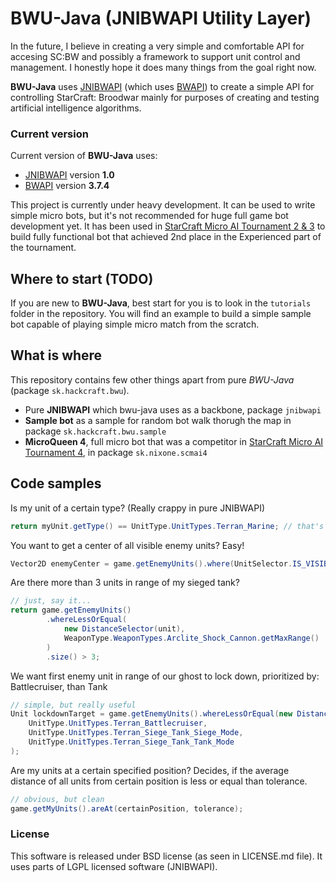 # BWU-Java (JNIBWAPI Utility Layer)

In the future, I believe in creating a very simple and comfortable API for accesing SC:BW
and possibly a framework to support unit control and management. I honestly hope it does many
things from the goal right now.

**BWU-Java** uses [JNIBWAPI](https://code.google.com/p/jnibwapi/) (which uses
[BWAPI](https://code.google.com/p/bwapi/)) to create a simple API for controlling 
StarCraft: Broodwar mainly for purposes of creating and testing artificial intelligence
algorithms.

### Current version

Current version of **BWU-Java** uses:

*	[JNIBWAPI](https://code.google.com/p/jnibwapi/) version **1.0**
*	[BWAPI](https://code.google.com/p/bwapi/) version **3.7.4**

This project is currently under heavy development. It can be used to write simple micro bots,
but it's not recommended for huge full game bot development yet. It has been used in
[StarCraft Micro AI Tournament 2 & 3](http://scmai.hackcraft.sk) to build fully functional bot
that achieved 2nd place in the Experienced part of the tournament.

## Where to start (TODO)

If you are new to **BWU-Java**, best start for you is to look in the ``tutorials`` folder in the repository. You will
find an example to build a simple sample bot capable of playing simple micro match from the scratch.

## What is where

This repository contains few other things apart from pure *BWU-Java* (package ``sk.hackcraft.bwu``).

*	Pure **JNIBWAPI** which bwu-java uses as a backbone, package ``jnibwapi``
*	**Sample bot** as a sample for random bot walk thorugh the map in package ``sk.hackcraft.bwu.sample``
*	**MicroQueen 4**, full micro bot that was a competitor in [StarCraft Micro AI Tournament 4](http://scmai.hackcraft.sk),
	in package ``sk.nixone.scmai4``

## Code samples

Is my unit of a certain type? (Really crappy in pure JNIBWAPI)

```java
return myUnit.getType() == UnitType.UnitTypes.Terran_Marine; // that's the way i like it!
```

You want to get a center of all visible enemy units? Easy!

```java
Vector2D enemyCenter = game.getEnemyUnits().where(UnitSelector.IS_VISIBLE).getArithmeticCenter(); // yes, this easy
```

Are there more than 3 units in range of my sieged tank?

```java
// just, say it...
return game.getEnemyUnits()
		.whereLessOrEqual(
			new DistanceSelector(unit), 
			WeaponType.WeaponTypes.Arclite_Shock_Cannon.getMaxRange()
		)
		.size() > 3;
```

We want first enemy unit in range of our ghost to lock down, prioritized by: Battlecruiser, than Tank

```java
// simple, but really useful
Unit lockdownTarget = game.getEnemyUnits().whereLessOrEqual(new DistanceSelector(ghost), range).firstOf(
	UnitType.UnitTypes.Terran_Battlecruiser,
	UnitType.UnitTypes.Terran_Siege_Tank_Siege_Mode,
	UnitType.UnitTypes.Terran_Siege_Tank_Tank_Mode
);
```

Are my units at a certain specified position? Decides, if the average distance of all units from certain position
is less or equal than tolerance.

```java
// obvious, but clean
game.getMyUnits().areAt(certainPosition, tolerance);
```

### License

This software is released under BSD license (as seen in LICENSE.md file). It uses parts of LGPL licensed software (JNIBWAPI).
